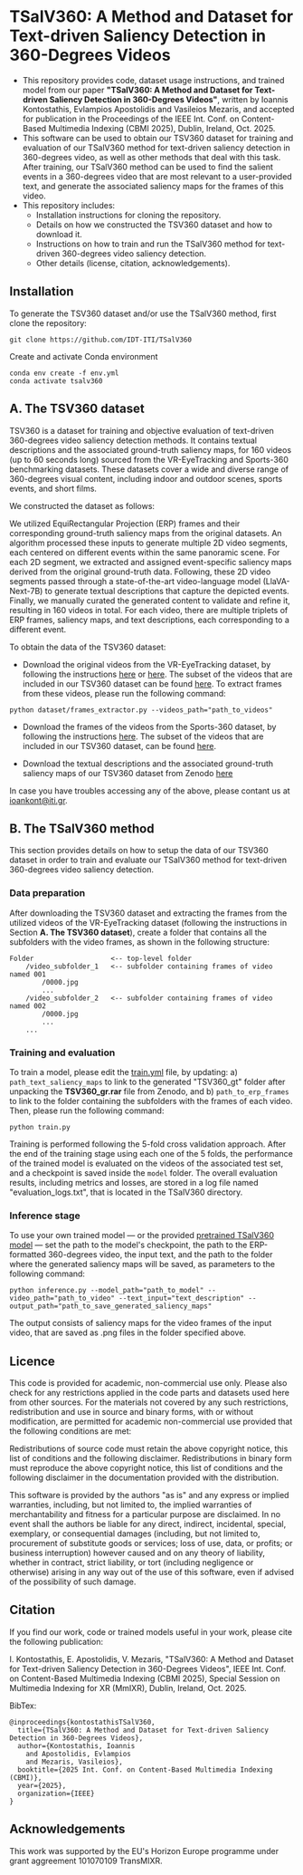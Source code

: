# TSalV360: A Method and Dataset for Text-driven Saliency Detection in 360-Degrees Videos

* This repository provides code, dataset usage instructions, and trained model from our paper **"TSalV360: A Method and Dataset for Text-driven Saliency Detection in 360-Degrees Videos"**, written by Ioannis Kontostathis, Evlampios Apostolidis and Vasileios Mezaris, and accepted for publication in the Proceedings of the IEEE Int. Conf. on Content-Based Multimedia Indexing (CBMI 2025), Dublin, Ireland, Oct. 2025.
* This software can be used to obtain our TSV360 dataset for training and evaluation of our TSalV360 method for text-driven saliency detection in 360-degrees video, as well as other methods that deal with this task. After training, our TSalV360 method can be used to find the salient events in a 360-degrees video that are most relevant to a user-provided text, and generate the associated saliency maps for the frames of this video.
* This repository includes:
  * Installation instructions for cloning the repository.
  * Details on how we constructed the TSV360 dataset and how to download it.
  * Instructions on how to train and run the TSalV360 method for text-driven 360-degrees video saliency detection.
  * Other details (license, citation, acknowledgements).

## Installation
To generate the TSV360 dataset and/or use the TSalV360 method, first clone the repository:
```
git clone https://github.com/IDT-ITI/TSalV360
```
Create and activate Conda environment

```
conda env create -f env.yml
conda activate tsalv360
```
## A. The TSV360 dataset

TSV360 is a dataset for training and objective evaluation of text-driven 360-degrees video saliency detection methods.
It contains textual descriptions and the associated ground-truth saliency maps, for 160 videos (up to 60 seconds long) sourced from the VR-EyeTracking and Sports-360 benchmarking datasets. These datasets cover a wide and diverse range of 360-degrees visual content, including indoor and outdoor scenes, sports events, and short films.

We constructed the dataset as follows:

We utilized EquiRectangular Projection (ERP) frames and their corresponding ground-truth saliency maps from the original datasets. An algorithm processed these inputs to generate multiple 2D video segments, each centered on different events within the same panoramic scene. For each 2D segment, we extracted and assigned event-specific saliency maps derived from the original ground-truth data. Following, these 2D video segments passed through a state-of-the-art video-language model (LlaVA-Next-7B) to generate textual descriptions that capture the depicted events. Finally, we manually curated the generated content to validate and refine it, resulting in 160 videos in total. For each video, there are multiple triplets of ERP frames, saliency maps, and text descriptions, each corresponding to a different event.

To obtain the data of the TSV360 dataset:

*	Download the original videos from the VR-EyeTracking dataset, by following the instructions [here](https://github.com/xuyanyu-shh/VR-EyeTracking) or [here](https://github.com/mtliba/ATSal/tree/master). The subset of the videos that are included in our TSV360 dataset can be found [here](dataset/vreyetracking.json). To extract frames from these videos, please run the following command:
``` 
python dataset/frames_extractor.py --videos_path="path_to_videos"
```
* Download the frames of the videos from the Sports-360 dataset, by following the instructions [here](https://github.com/vhchuong/Saliency-prediction-for-360-degree-video/tree/main). The subset of the videos that are included in our TSV360 dataset, can be found [here](dataset/sports360.json).

* Download the textual descriptions and the associated ground-truth saliency maps of our TSV360 dataset from Zenodo [here](https://zenodo.org/records/16991178)

In case you have troubles accessing any of the above, please contant us at ioankont@iti.gr. 

## B. The TSalV360 method

This section provides details on how to setup the data of our TSV360 dataset in order to train and evaluate our TSalV360 method for text-driven 360-degrees video saliency detection.

### Data preparation

After downloading the TSV360 dataset and extracting the frames from the utilized videos of the VR-EyeTracking dataset (following the instructions in Section **A. The TSV360 dataset**), create a folder that contains all the subfolders with the video frames, as shown in the following structure:

```Text
Folder                   <-- top-level folder
    /video_subfolder_1   <-- subfolder containing frames of video named 001
        /0000.jpg
        ...
    /video_subfolder_2   <-- subfolder containing frames of video named 002
        /0000.jpg
        ...
    ...
```

### Training and evaluation
To train a model, please edit the [train.yml](configs/train.yml) file, by updating: a) `path_text_saliency_maps` to link to the generated "TSV360_gt" folder after unpacking the **TSV360_gr.rar** file from Zenodo, and b) `path_to_erp_frames` to link to the folder containing the subfolders with the frames of each video. Then, please run the following command:

```
python train.py
```

Training is performed following the 5-fold cross validation approach. After the end of the training stage using each one of the 5 folds, the performance of the trained model is evaluated on the videos of the associated test set, and a checkpoint is saved inside the `model` folder. The overall evaluation results, including metrics and losses, are stored in a log file named "evaluation_logs.txt", that is located in the TSalV360 directory.

### Inference stage

To use your own trained model — or the provided [pretrained TSalV360 model](https://drive.google.com/file/d/1oMyNRPtgtDMHkCpttPXaSyGj45CG8HS-/view?usp=sharing) — set the path to the model's checkpoint, the path to the ERP-formatted 360-degrees video, the input text, and the path to the folder where the generated saliency maps will be saved, as parameters to the following command:

```
python inference.py --model_path="path_to_model" --video_path="path_to_video" --text_input="text_description" --output_path="path_to_save_generated_saliency_maps"
```

The output consists of saliency maps for the video frames of the input video, that are saved as .png files in the folder specified above.

## Licence

This code is provided for academic, non-commercial use only. Please also check for any restrictions applied in the code parts and datasets used here from other sources. For the materials not covered by any such restrictions, redistribution and use in source and binary forms, with or without modification, are permitted for academic non-commercial use provided that the following conditions are met:

Redistributions of source code must retain the above copyright notice, this list of conditions and the following disclaimer. Redistributions in binary form must reproduce the above copyright notice, this list of conditions and the following disclaimer in the documentation provided with the distribution.

This software is provided by the authors "as is" and any express or implied warranties, including, but not limited to, the implied warranties of merchantability and fitness for a particular purpose are disclaimed. In no event shall the authors be liable for any direct, indirect, incidental, special, exemplary, or consequential damages (including, but not limited to, procurement of substitute goods or services; loss of use, data, or profits; or business interruption) however caused and on any theory of liability, whether in contract, strict liability, or tort (including negligence or otherwise) arising in any way out of the use of this software, even if advised of the possibility of such damage.

## Citation
If you find our work, code or trained models useful in your work, please cite the following publication:

I. Kontostathis, E. Apostolidis, V. Mezaris, "TSalV360: A Method and Dataset for Text-driven Saliency Detection in 360-Degrees Videos", IEEE Int. Conf. on Content-Based Multimedia Indexing (CBMI 2025), Special Session on Multimedia Indexing for XR (MmIXR), Dublin, Ireland, Oct. 2025.

BibTex:
````
@inproceedings{kontostathisTSalV360,
  title={TSalV360: A Method and Dataset for Text-driven Saliency Detection in 360-Degrees Videos},
  author={Kontostathis, Ioannis
    and Apostolidis, Evlampios
    and Mezaris, Vasileios},
  booktitle={2025 Int. Conf. on Content-Based Multimedia Indexing (CBMI)},
  year={2025},
  organization={IEEE}
}
````
## Acknowledgements
This work was supported by the EU's Horizon Europe programme under grant aggreement 101070109 TransMIXR.



